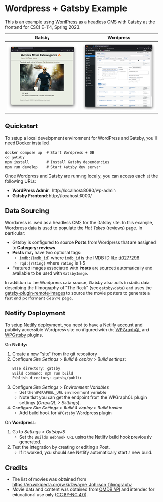 # Wordpress + Gatsby Example

This is an example using [WordPress](https://wordpress.com/) as a headless CMS with [Gatsby](https://www.gatsbyjs.com/) as the frontend for CSCI E-114, Spring 2023.

|Gatsby|Wordpress|
| ----------- | ----------- |
| ![Gatsby Screenshot](./docs/gatsby-screenshot.png) | ![Wordpress Screenshot](./docs/wordpress-screenshot.png) |


## Quickstart

To setup a local development environment for WordPress and Gatsby, you'll need [Docker](https://www.docker.com/) installed.

```
docker compose up  # Start Wordpress + DB
cd gatsby
npm install        # Install Gatsby dependencies
npm run develop    # Start Gatsby dev server
```

Once Wordpress and Gatsby are running locally, you can access each at the following URLs:

- **WordPress Admin**: http://localhost:8080/wp-admin
- **Gatsby Frontend**: http://locahost:8000/


## Data Sourcing

Wordpress is used as a headless CMS for the Gatsby site. In this example, Wordpress data is used to populate the _Hot Takes_ (reviews) page. In particular:

- Gatsby is configured to source **Posts** from Wordpress that are assigned to **Category: reviews**.
- **Posts** may have two optional tags:
  - `imdb:{imdb_id}`  where `imdb_id` is the IMDB ID like [tt0277296](https://www.imdb.com/title/tt0277296/)
  - `rqd:{rating}` where `rating` is 1-5
- Featured images associated with **Posts** are  sourced automatically and available to be used with `GatsbyImage`.

In addition to the Wordpress data source, Gatsby also pulls in static data describing the filmography of "The Rock" (see `gatsby/data`) and uses the [gatsby-plugin-remote-images](https://www.gatsbyjs.com/plugins/gatsby-plugin-remote-images/) to source the movie posters to generate a fast and performant _Oeuvre_ page.


## Netlify Deployment

To setup [Netlify](https://netlify.com/) deployment, you need to have a Netlify account and publicly accessible Wordpress site configured with the [WPGraphQL](https://www.wpgraphql.com/) and [WPGatsby](https://wordpress.org/plugins/wp-gatsby/) plugins.

On **Netlify**:

1. Create a new "site" from the git repository
2. Configure *Site Settings > Build & deploy > Build settings*:
    ```
    Base directory: gatsby
    Build command: npm run build
    Publish directory: gatsby/public
    ```
3. Configure *Site Settings > Environment Variables*
   - Set the `WPGRAPHQL_URL` environment variable
   - Note that you can get the endpoint from the WPGraphQL plugin settings (_GraphQL > Settings_).
4. Configure *Site Settings > Build & deploy > Build hooks*:
    - Add build hook for `WPGatsby` Wordpress plugin

On **Wordpress**:

1. Go to _Settings > GatsbyJS_
    - Set the `Builds Webhook URL` using the Netlify build hook previously generated.
2. Test the integration by creating or editing a Post.
    - If it worked, you should see Netlify automatically start a new build.

## Credits

- The list of movies was obtained from https://en.wikipedia.org/wiki/Dwayne_Johnson_filmography
- Movie data and content was obtained from [OMDB API](https://www.omdbapi.com/) and intended for educational use only ([CC BY-NC 4.0](https://creativecommons.org/licenses/by-nc/4.0/)).
